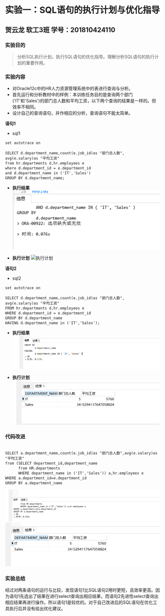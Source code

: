 
# 实验一：SQL语句的执行计划与优化指导
## 贺云龙 软工3班  学号：201810424110
### 实验目的
> 分析SQL执行计划，执行SQL语句的优化指导。理解分析SQL语句的执行计划的重要作用。
### 实验内容
- 对Oracle12c中的HR人力资源管理系统中的表进行查询与分析。
- 首先运行和分析教材中的样例：本训练任务目的是查询两个部门('IT'和'Sales')的部门总人数和平均工资，以下两个查询的结果是一样的。但效率不相同。
- 设计自己的查询语句，并作相应的分析，查询语句不能太简单。

**语句1**
- sql1
```
set autotrace on

SELECT d.department_name,count(e.job_id)as "部门总人数",
avg(e.salary)as "平均工资"
from hr.departments d,hr.employees e
where d.department_id = e.department_id
and d.department_name in ('IT','Sales')
GROUP BY d.department_name;

```

- **执行结果**
![执行结果](result1.png)

- **执行计划**
![执行计划](../图片/result2.png)



**语句2**
- sql2
```
set autotrace on

SELECT d.department_name,count(e.job_id)as "部门总人数",
avg(e.salary)as "平均工资"
FROM hr.departments d,hr.employees e
WHERE d.department_id = e.department_id
GROUP BY d.department_name
HAVING d.department_name in ('IT','Sales');

```

- **执行结果**
![执行结果](result2.png)

- **执行计划**
![执行计划](result3.png)



### 代码改进

```

SELECT a.department_name,count(e.job_id)as "部门总人数",avg(e.salary)as "平均工资"
from (SELECT department_id,department_name 
      from HR.departments 
      WHERE department_name in ('IT','Sales')) a,hr.employees e
WHERE a.department_id=e.department_id
GROUP BY a.department_name

```
![查询结果](result4.png)
![查询结果](result5.png)


### 实验总结

经过对两条语句的运行与比较，发现语句1比SQL语句2用时更短，且效率更高。因为语句1先选出了结果在进行select查询出相应结果，而语句2先进性select查询出相应结果再进行操作。所以语句1是较优的。对于自己改进后的SQL语句在优化工具执行后并没有给出优化建议。
